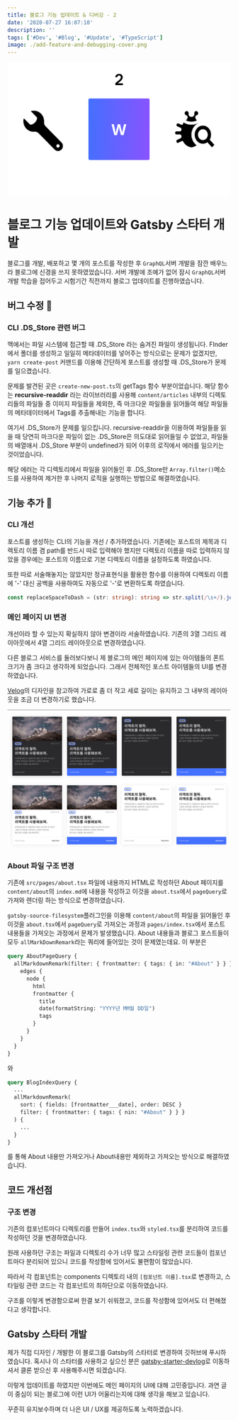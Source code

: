```yaml
---
title: 블로그 기능 업데이트 & 디버깅 - 2
date: '2020-07-27 16:07:10'
description: ''
tags: ['#Dev', '#Blog', '#Update', '#TypeScript']
image: ./add-feature-and-debugging-cover.png
---
```


![Add feature & debugging](add-feature-and-debugging-cover.png)

# 블로그 기능 업데이트와 Gatsby 스타터 개발

블로그를 개발, 배포하고 몇 개의 포스트를 작성한 후 `GraphQL`서버 개발을 잠깐 배우느라 블로그에 신경을 쓰지 못하였었습니다. 서버 개발에 조예가 없어 잠시 `GraphQL`서버 개발 학습을 접어두고 시험기간 직전까지 블로그 업데이트를 진행하였습니다.

## 버그 수정 💩

### CLI .DS_Store 관련 버그

맥에서는 파일 시스템에 접근할 때 .DS_Store 라는 숨겨진 파일이 생성됩니다. FInder에서 폴더를 생성하고 일일히 메타데이터를 넣어주는 방식으로는 문제가 없겠지만, `yarn create-post` 커맨드를 이용해 간단하게 포스트를 생성할 때 .DS_Store가 문제를 일으켰습니다.

문제를 발견된 곳은 `create-new-post.ts`의 getTags 함수 부분이었습니다. 해당 함수는 **recursive-readdir** 라는 라이브러리를 사용해 `content/articles` 내부의 디렉토리들의 파일들 중 이미지 파일들을 제외한, 즉 마크다운 파일들을 읽어들여 해당 파일들의 메타데이터에서 Tags를 추출해내는 기능을 합니다.

여기서 .DS_Store가 문제를 일으킵니다. recursive-readdir을 이용하여 파일들을 읽을 때 당연히 마크다운 파일이 없는 .DS_Store은 의도대로 읽어들일 수 없었고, 파일들의 배열애서 .DS_Store 부분이 undefined가 되어 이후의 로직에서 에러를 일으키는 것이었습니다.

해당 에러는 각 디렉토리에서 파일을 읽어들인 후 .DS_Store만 `Array.filter()`메소드를 사용하여 제거한 후 나머지 로직을 실행하는 방법으로 해결하였습니다.

## 기능 추가 🌈

### CLI 개선

포스트를 생성하는 CLI의 기능을 개선 / 추가하였습니다. 기존에는 포스트의 제목과 디렉토리 이름 겸 path를 반드시 따로 입력해야 했지만 디렉토리 이름을 따로 입력하지 않았을 경우에는 포스트의 이름으로 기본 디렉토리 이름을 설정하도록 하였습니다.

또한 따로 서술해놓지는 않았지만 정규표현식을 활용한 함수를 이용하여 디렉토리 이름에 '-' 대신 공백을 사용하여도 자동으로 '-'로 변환하도록 하였습니다.

```typescript
const replaceSpaceToDash = (str: string): string => str.split(/\s+/).join('-');
```

### 메인 페이지 UI 변경

개선이라 할 수 있는지 확실하지 않아 변경이라 서술하였습니다. 기존의 3열 그리드 레이아웃에서 4열 그리드 레이아웃으로 변경하였습니다.

다른 블로그 서비스를 둘러보다보니 제 블로그의 메인 페이지에 있는 아이템들의 폰트 크기가 좀 크다고 생각하게 되었습니다. 그래서 전체적인 포스트 아이템들의 UI를 변경하였습니다.

[Velog](https://velog.io)의 디자인을 참고하여 가로로 좀 더 작고 세로 길이는 유지하고 그 내부의 레이아웃을 조금 더 변경하기로 했습니다.

![새로운 포스트 아이템 UI](new-post-card.png)

### About 파일 구조 변경

기존에 `src/pages/about.tsx` 파일에 내용까지 HTML로 작성하던 About 페이지를 `content/about`의 `index.md`에 내용을 작성하고 이것을 `about.tsx`에서 `pageQuery`로 가져와 렌더링 하는 방식으로 변경하였습니다.

`gatsby-source-filesystem`플러그인을 이용해 `content/about`의 파일을 읽어들인 후 이것을 `about.tsx`에서 `pageQuery`로 가져오는 과정과 `pages/index.tsx`에서 포스트 내용들을 가져오는 과정에서 문제가 발생했습니다. About 내용들과 블로그 포스트들이 모두 `allMarkDownRemark`라는 쿼리에 들어있는 것이 문제였는데요. 이 부분은

```graphql
query AboutPageQuery {
  allMarkdownRemark(filter: { frontmatter: { tags: { in: "#About" } } }) {
    edges {
      node {
        html
        frontmatter {
          title
          date(formatString: "YYYY년 MM월 DD일")
          tags
        }
      }
    }
  }
}
```

와

```graphql
query BlogIndexQuery {
  ...
  allMarkdownRemark(
    sort: { fields: [frontmatter___date], order: DESC }
    filter: { frontmatter: { tags: { nin: "#About" } } }
  ) {
    ...
  }
}
```

를 통해 About 내용만 가져오거나 About내용만 제외하고 가져오는 방식으로 해결하였습니다.

## 코드 개선점

### 구조 변경

기존의 컴포넌트마다 디렉토리를 만들어 `index.tsx`와 `styled.tsx`를 분리하여 코드를 작성하던 것을 변경하였습니다.

원래 사용하던 구조는 파일과 디렉토리 수가 너무 많고 스타일링 관련 코드들이 컴포넌트마다 분리되어 있으니 코드를 작성함에 있어서도 불편함이 많았습니다.

따라서 각 컴포넌트는 components 디렉토리 내의 `[컴포넌트 이름].tsx`로 변경하고, 스타일링 관련 코드는 각 컴포넌트의 최하단으로 이동하였습니다.

구조를 이렇게 변경함으로써 한결 보기 쉬워졌고, 코드를 작성함에 있어서도 더 편해졌다고 생각합니다.

## Gatsby 스타터 개발

제가 직접 디자인 / 개발한 이 블로그를 Gatsby의 스타터로 변경하여 깃허브에 푸시하였습니다. 혹시나 이 스타터를 사용하고 싶으신 분은 [gatsby-starter-devlog](https://github.com/WDever/gatsby-starter-devlog)로 이동하셔서 클론 받으신 후 사용해주시면 되겠습니다.

이렇게 업데이트를 하였지만 이번에도 메인 페이지의 UI에 대해 고민중입니다. 과연 글이 중심이 되는 블로그에 이런 UI가 어울리는지에 대해 생각을 해보고 있습니다.

꾸준히 유지보수하며 더 나은 UI / UX를 제공하도록 노력하겠습니다.
